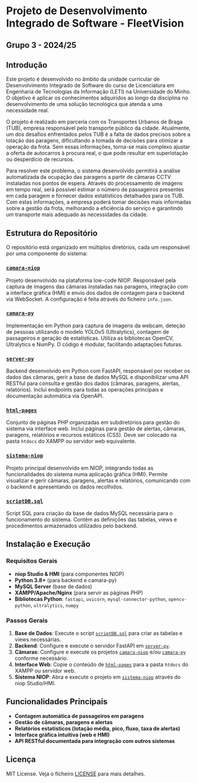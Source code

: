 # Projeto de Desenvolvimento Integrado de Software - FleetVision
## Grupo 3 - 2024/25

## Introdução
Este projeto é desenvolvido no âmbito da unidade curricular de Desenvolvimento Integrado de Software do curso de Licenciatura em Engenharia de Tecnologias da Informação (LETI) na Universidade do Minho. O objetivo é aplicar os conhecimentos adquiridos ao longo da disciplina no desenvolvimento de uma solução tecnológica que atenda a uma necessidade real.

O projeto é realizado em parceria com os Transportes Urbanos de Braga (TUB), empresa responsável pelo transporte público da cidade. Atualmente, um dos desafios enfrentados pelos TUB é a falta de dados precisos sobre a lotação das paragens, dificultando a tomada de decisões para otimizar a operação da frota. Sem essas  informações, torna-se mais complexo ajustar a oferta de autocarros à procura real, o que pode resultar em superlotação ou desperdício de recursos.

Para resolver este problema, o sistema desenvolvido permitirá a análise automatizada da ocupação das paragens a partir de câmaras CCTV instaladas nos pontos de espera. Através do processamento de imagens em tempo real, será possível estimar o número de passageiros presentes em cada paragem e fornecer dados estatísticos detalhados para os TUB. Com estas informações, a empresa poderá tomar decisões mais
informadas sobre a gestão da frota, melhorando a eficiência do serviço e garantindo um transporte mais adequado às necessidades da cidade.

## Estrutura do Repositório

O repositório está organizado em múltiplos diretórios, cada um responsável por uma componente do sistema:

### [`camara-niop`](camara-niop/README.md)

Projeto desenvolvido na plataforma low-code NIOP. Responsável pela captura de imagens das câmaras instaladas nas paragens, integração com a interface gráfica (HMI) e envio dos dados de contagem para o backend via WebSocket. A configuração é feita através do ficheiro `info.json`.

### [`camara-py`](camara-py/README.md)

Implementação em Python para captura de imagens da webcam, deteção de pessoas utilizando o modelo YOLOv5 (Ultralytics), contagem de passageiros e geração de estatísticas. Utiliza as bibliotecas OpenCV, Ultralytics e NumPy. O código é modular, facilitando adaptações futuras.

### [`server-py`](server-py/README.md)

Backend desenvolvido em Python com FastAPI, responsável por receber os dados das câmaras, gerir a base de dados MySQL e disponibilizar uma API RESTful para consulta e gestão dos dados (câmaras, paragens, alertas, relatórios). Inclui endpoints para todas as operações principais e documentação automática via OpenAPI.

### [`html-pages`](html-pages/README.md)

Conjunto de páginas PHP organizadas em subdiretórios para gestão do sistema via interface web. Inclui páginas para gestão de alertas, câmaras, paragens, relatórios e recursos estáticos (CSS). Deve ser colocado na pasta `htdocs` do XAMPP ou servidor web equivalente.

### [`sistema-niop`](sistema-niop/README.md)

Projeto principal desenvolvido em NIOP, integrando todas as funcionalidades do sistema numa aplicação gráfica (HMI). Permite visualizar e gerir câmaras, paragens, alertas e relatórios, comunicando com o backend e apresentando os dados recolhidos.

### [`scriptDB.sql`](scriptDB.sql)

Script SQL para criação da base de dados MySQL necessária para o funcionamento do sistema. Contém as definições das tabelas, views e procedimentos armazenados utilizados pelo backend.

## Instalação e Execução

### Requisitos Gerais

- **niop Studio & HMI** (para componentes NIOP)
- **Python 3.8+** (para backend e camara-py)
- **MySQL Server** (base de dados)
- **XAMPP/Apache/Nginx** (para servir as páginas PHP)
- **Bibliotecas Python**: `fastapi`, `uvicorn`, `mysql-connector-python`, `opencv-python`, `ultralytics`, `numpy`

### Passos Gerais

1. **Base de Dados**: Execute o script [`scriptDB.sql`](scriptDB.sql) para criar as tabelas e views necessárias.
2. **Backend**: Configure e execute o servidor FastAPI em [`server-py`](server-py/README.md).
3. **Câmaras**: Configure e execute os projetos [`camara-niop`](camara-niop/README.md) e/ou [`camara-py`](camara-py/README.md) conforme necessário.
4. **Interface Web**: Copie o conteúdo de [`html-pages`](html-pages/README.md) para a pasta `htdocs` do XAMPP ou servidor web.
5. **Sistema NIOP**: Abra e execute o projeto em [`sistema-niop`](sistema-niop/README.md) através do niop Studio/HMI.

## Funcionalidades Principais

- **Contagem automática de passageiros em paragens**
- **Gestão de câmaras, paragens e alertas**
- **Relatórios estatísticos (lotação média, pico, fluxo, taxa de alertas)**
- **Interface gráfica intuitiva (web e HMI)**
- **API RESTful documentada para integração com outros sistemas**

## Licença

MIT License. Veja o ficheiro [LICENSE](LICENSE) para mais detalhes.